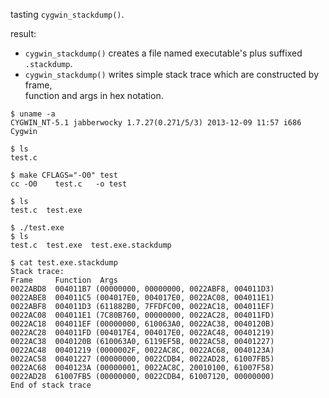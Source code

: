 tasting `cygwin_stackdump()`.

result:

* `cygwin_stackdump()` creates a file named executable's plus suffixed `.stackdump`.
* `cygwin_stackdump()` writes simple stack trace which are constructed by frame,   
  function and args in hex notation.

```
$ uname -a
CYGWIN_NT-5.1 jabberwocky 1.7.27(0.271/5/3) 2013-12-09 11:57 i686 Cygwin

$ ls
test.c

$ make CFLAGS="-O0" test
cc -O0    test.c   -o test

$ ls
test.c  test.exe

$ ./test.exe
$ ls
test.c  test.exe  test.exe.stackdump
 
$ cat test.exe.stackdump
Stack trace:
Frame     Function  Args
0022ABD8  004011B7 (00000000, 00000000, 0022ABF8, 004011D3)
0022ABE8  004011C5 (004017E0, 004017E0, 0022AC08, 004011E1)
0022ABF8  004011D3 (611882B0, 7FFDFC00, 0022AC18, 004011EF)
0022AC08  004011E1 (7C80B760, 00000000, 0022AC28, 004011FD)
0022AC18  004011EF (00000000, 610063A0, 0022AC38, 0040120B)
0022AC28  004011FD (004017E4, 004017E0, 0022AC48, 00401219)
0022AC38  0040120B (610063A0, 6119EF5B, 0022AC58, 00401227)
0022AC48  00401219 (0000002F, 0022AC8C, 0022AC68, 0040123A)
0022AC58  00401227 (00000000, 0022CDB4, 0022AD28, 61007FB5)
0022AC68  0040123A (00000001, 0022AC8C, 20010100, 61007F58)
0022AD28  61007FB5 (00000000, 0022CDB4, 61007120, 00000000)
End of stack trace
```
